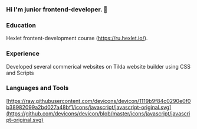### Hi I'm junior frontend-developer. 👋

### Education
Hexlet frontent-development course (https://ru.hexlet.io/). 

### Experience 
Developed several commerical websites on Tilda website builder using CSS and Scripts

### Languages and Tools
[https://raw.githubusercontent.com/devicons/devicon/1119b9f84c0290e0f0b38982099a2bd027a48bf1/icons/javascript/javascript-original.svg](https://github.com/devicons/devicon/blob/master/icons/javascript/javascript-original.svg)

